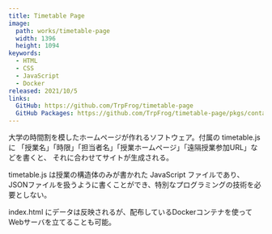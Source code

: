 ```yaml
---
title: Timetable Page
image: 
  path: works/timetable-page
  width: 1396
  height: 1094
keywords:
  - HTML
  - CSS
  - JavaScript
  - Docker
released: 2021/10/5
links:
  GitHub: https://github.com/TrpFrog/timetable-page
  GitHub Packages: https://github.com/TrpFrog/timetable-page/pkgs/container/timetable
---
```


大学の時間割を模したホームページが作れるソフトウェア。付属の timetable.js に
「授業名」「時限」「担当者名」「授業ホームページ」「遠隔授業参加URL」などを書くと、
それに合わせてサイトが生成される。

timetable.js は授業の構造体のみが書かれた JavaScript ファイルであり、
JSONファイルを扱うように書くことができ、特別なプログラミングの技術を必要としない。

index.html にデータは反映されるが、配布しているDockerコンテナを使ってWebサーバを立てることも可能。
